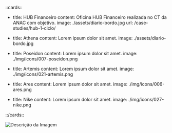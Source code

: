 ::cards::

- title: HUB Financeiro
  content: Oficina HUB Financeiro realizada no CT da ANAC com objetivo.
  image: ./assets/diario-bordo.jpg
  url: /case-studies/hub-1-ciclo/

- title: Athena
  content: Lorem ipsum dolor sit amet.
  image: ./assets/diario-bordo.jpg

- title: Poseidon
  content: Lorem ipsum dolor sit amet.
  image: ./img/icons/007-poseidon.png

- title: Artemis
  content: Lorem ipsum dolor sit amet.
  image: ./img/icons/021-artemis.png

- title: Ares
  content: Lorem ipsum dolor sit amet.
  image: ./img/icons/006-ares.png

- title: Nike
  content: Lorem ipsum dolor sit amet.
  image: ./img/icons/027-nike.png

::/cards::


![Descrição da Imagem](./assets/diario-bordo.jpg)
